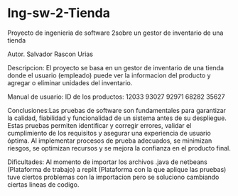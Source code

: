 # Ing-sw-2-Tienda

Proyecto de ingenieria de software 2sobre un gestor de inventario de una tienda

Autor. Salvador Rascon Urias

Descripcion: El proyecto se basa en un gestor de inventario de una tienda donde el usuario (empleado) puede ver la informacion del producto y agregar o eliminar unidades del inventario.

Manual de usuario:
ID de los productos:
12033
93027
92971
68282
35627

Conclusiones:Las pruebas de software son fundamentales para garantizar la calidad, fiabilidad y funcionalidad de un sistema antes de su despliegue. Estas pruebas permiten identificar y corregir errores, validar el cumplimiento de los requisitos y asegurar una experiencia de usuario óptima. Al implementar procesos de prueba adecuados, se minimizan riesgos, se optimizan recursos y se mejora la confianza en el producto final.

Dificultades: Al momento de importar los archivos .java de netbeans (Plataforma de trabajo) a replit (Plataforma con la que aplique las pruebas) tuve ciertos problemas con la importacion pero se soluciono cambiando ciertas lineas de codigo.
